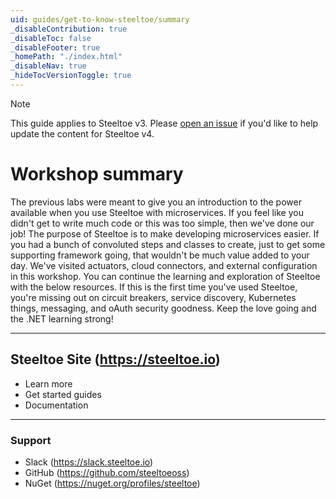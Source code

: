```yaml
---
uid: guides/get-to-know-steeltoe/summary
_disableContribution: true
_disableToc: false
_disableFooter: true
_homePath: "./index.html"
_disableNav: true
_hideTocVersionToggle: true
---
```


> [!NOTE]
> This guide applies to Steeltoe v3. Please [open an issue](https://github.com/SteeltoeOSS/Documentation/issues/new/choose) if you'd like to help update the content for Steeltoe v4.

[exercise-1-link]: exercise1.md
[exercise-2-link]: exercise2.md
[exercise-3-link]: exercise3.md
[exercise-4-link]: exercise4.md

# Workshop summary

The previous labs were meant to give you an introduction to the power available when you use Steeltoe with microservices. If you feel like you didn't get to write much code or this was too simple, then we've done our job! The purpose of Steeltoe is to make developing microservices easier. If you had a bunch of convoluted steps and classes to create, just to get some supporting framework going, that wouldn't be much value added to your day. We've visited actuators, cloud connectors, and external configuration in this workshop. You can continue the learning and exploration of Steeltoe with the below resources. If this is the first time you've used Steeltoe, you're missing out on circuit breakers, service discovery, Kubernetes things, messaging, and oAuth security goodness. Keep the love going and the .NET learning strong!

---

## Steeltoe Site (https://steeltoe.io)

- Learn more
- Get started guides
- Documentation

<!-- ---

### Training (https://steeltoe.io/training)

- Pivotal Platform Acceleration Lab for .NET Developers
- Pivotal Certified Developer .NET -->

---

### Support

- Slack (https://slack.steeltoe.io)
- GitHub (https://github.com/steeltoeoss)
- NuGet (https://nuget.org/profiles/steeltoe)
